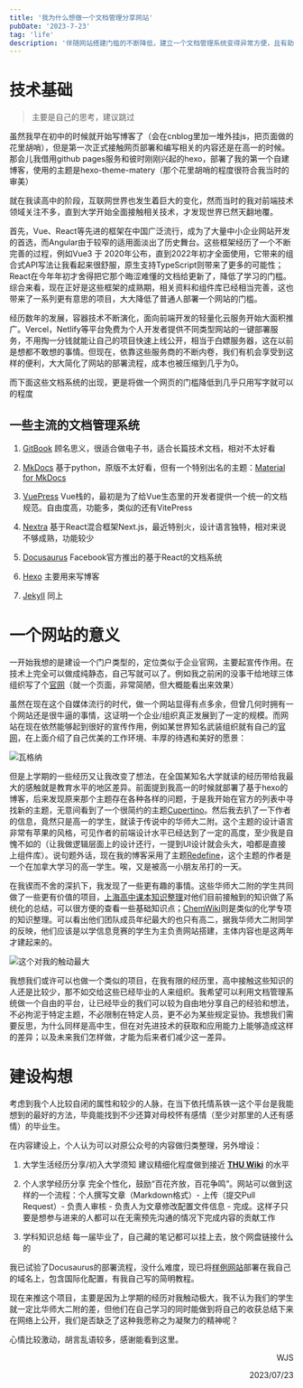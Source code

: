 ```yaml
---
title: '我为什么想做一个文档管理分享网站'
pubDate: '2023-7-23'
tag: 'life'
description: '伴随网站搭建门槛的不断降低，建立一个文档管理系统变得异常方便，且有助于知识共享，造福更多的人'
---
```


# 技术基础

> 主要是自己的思考，建议跳过

虽然我早在初中的时候就开始写博客了（会在cnblog里加一堆外挂js，把页面做的花里胡哨），但是第一次正式接触网页部署和编写相关的内容还是在高一的时候。那会儿我借用github pages服务和彼时刚刚兴起的hexo，部署了我的第一个自建博客，使用的主题是hexo-theme-matery（那个花里胡哨的程度很符合我当时的审美）

就在我读高中的阶段，互联网世界也发生着巨大的变化，然而当时的我对前端技术领域关注不多，直到大学开始全面接触相关技术，才发现世界已然天翻地覆。

首先，Vue、React等先进的框架在中国广泛流行，成为了大量中小企业网站开发的首选，而Angular由于较窄的适用面淡出了历史舞台。这些框架经历了一个不断完善的过程，例如Vue3 于 2020年公布，直到2022年初才全面使用，它带来的组合式API写法让我看起来很舒服，原生支持TypeScript则带来了更多的可能性；React在今年年初才舍得把它那个晦涩难懂的文档给更新了，降低了学习的门槛。综合来看，现在正好是这些框架的成熟期，相关资料和组件库已经相当完善，这也带来了一系列更有意思的项目，大大降低了普通人部署一个网站的门槛。

经历数年的发展，容器技术不断演化，面向前端开发的轻量化云服务开始大面积推广。Vercel，Netlify等平台免费为个人开发者提供不同类型网站的一键部署服务，不用掏一分钱就能让自己的项目快速上线公开，相当于白嫖服务器，这在以前是想都不敢想的事情。但现在，依靠这些服务商的不断内卷，我们有机会享受到这样的便利，大大简化了网站的部署流程，成本也被压缩到几乎为0。

而下面这些文档系统的出现，更是将做一个网页的门槛降低到几乎只用写字就可以的程度

## 一些主流的文档管理系统

1. [GitBook](https://www.gitbook.com/)
   顾名思义，很适合做电子书，适合长篇技术文档，相对不太好看

2. [MkDocs](https://www.mkdocs.org/)
   基于python，原版不太好看，但有一个特别出名的主题：[Material for MkDocs](https://squidfunk.github.io/)

3. [VuePress](https://vuepress.vuejs.org/)
   Vue栈的，最初是为了给Vue生态里的开发者提供一个统一的文档规范。自由度高，功能多，类似的还有VitePress

4. [Nextra](https://nextra.site/)
   基于React混合框架Next.js，最近特别火，设计语言独特，相对来说不够成熟，功能较少

5. [Docusaurus](https://docusaurus.io/)
   Facebook官方推出的基于React的文档系统

6. [Hexo](https://hexo.io/)
   主要用来写博客

7. [JekyII](https://jekyllrb.com/)
   同上

# 一个网站的意义

一开始我想的是建设一个门户类型的，定位类似于企业官网，主要起宣传作用。在技术上完全可以做成纯静态，自己写就可以了。例如我之前闲的没事干给地球三体组织写了个[官网](https://wjsoj.gitee.io/eto/)（就一个页面，非常简陋，但大概能看出来效果）

虽然在现在这个自媒体流行的时代，做一个网站显得有点多余，但曾几何时拥有一个网站还是很牛逼的事情，这证明一个企业/组织真正发展到了一定的规模。而网站在现在依然能够起到很好的宣传作用，例如某世界知名武装组织就有自己的[官网](https://wagnercentr.ru/)，在上面介绍了自己优美的工作环境、丰厚的待遇和美好的愿景：

![瓦格纳](https://s2.loli.net/2023/07/23/OBQ2MXUSpfsrG9n.png)

但是上学期的一些经历又让我改变了想法，在全国某知名大学就读的经历带给我最大的感触就是教育水平的地区差异。前面提到我高一的时候就部署了基于hexo的博客，后来发现原来那个主题存在各种各样的问题，于是我开始在官方的列表中寻找新的主题，无意间看到了一个很简约的主题[Cupertino](https://github.com/MrWillCom/hexo-theme-cupertino)。然后我去扒了一下作者的信息，竟然只是高一的学生，就读于传说中的华师大二附。这个主题的设计语言非常有苹果的风格，可见作者的前端设计水平已经达到了一定的高度，至少我是自愧不如的（让我做逻辑层面上的设计还行，一提到UI设计就会头大，咱都是直接上组件库）。说句题外话，现在我的博客采用了主题[Redefine](https://github.com/EvanNotFound/hexo-theme-redefine)，这个主题的作者是一个在加拿大学习的高一学生。唉，又是被高一小朋友吊打的一天。

在我锲而不舍的深扒下，我发现了一些更有趣的事情。这些华师大二附的学生共同做了一些更有价值的项目，[上海高中课本知识整理](https://knowledge.clckblog.space/)对他们目前接触到的知识做了系统化的总结，可以很方便的查看一些基础知识点；[ChemWiki](https://chemwiki.mrwillcom.com/)则是类似的化学专项的知识整理。可以看出他们团队成员年纪最大的也只有高二，据我华师大二附同学的反映，他们应该是以学信息竞赛的学生为主负责网站搭建，主体内容也是这两年才建起来的。

![这个对我的触动最大](https://s2.loli.net/2023/07/23/xobZLiJD72cgmSl.png)

我想我们或许可以也做一个类似的项目，在我有限的经历里，高中接触这些知识的人还是比较少，那不如交给这些已经毕业的人来组织。我希望可以利用文档管理系统做一个自由的平台，让已经毕业的我们可以较为自由地分享自己的经验和想法，不必拘泥于特定主题，不必限制在特定人员，更不必为某些规定妥协。我想我们需要反思，为什么同样是高中生，但在对先进技术的获取和应用能力上能够造成这样的差异；以及未来我们怎样做，才能为后来者们减少这一差异。

# 建设构想

考虑到我个人比较自闭的属性和较少的人脉，在当下依托情系铁一这个平台是我能想到的最好的方法，毕竟能找到不少还算对母校怀有感情（至少对那里的人还有感情）的毕业生。

在内容建设上，个人认为可以对原公众号的内容做归类整理，另外增设：

1. 大学生活经历分享/初入大学须知
    建议精细化程度做到接近 **[THU Wiki](https://thu.wiki/)** 的水平

2. 个人求学经历分享
   完全个性化，鼓励“百花齐放，百花争鸣”。网站可以做到这样的一个流程：个人撰写文章（Markdown格式）- 上传（提交Pull Request）- 负责人审核 - 负责人为文章修改配置文件信息 - 完成。这样子只要是想参与进来的人都可以在无需预先沟通的情况下完成内容的贡献工作

3. 学科知识总结
   每一届毕业了，自己藏的笔记都可以挂上去，放个网盘链接什么的

我已试验了Docusaurus的部署流程，没什么难度，现已将[样例网站](https://test.wjsphy.top/)部署在我自己的域名上，包含国际化配置，有我自己写的简明教程。

现在来推这个项目，主要是因为上学期的经历对我触动极大，我不认为我们的学生就一定比华师大二附的差，但他们在自己学习的同时能做到将自己的收获总结下来在网络上公开，我们是否缺乏了这种我愿称之为凝聚力的精神呢？

心情比较激动，胡言乱语较多，感谢能看到这里。

<p align="right">WJS</p>
<p align="right">2023/07/23</p>